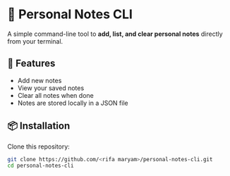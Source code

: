 # 📝 Personal Notes CLI

A simple command-line tool to **add, list, and clear personal notes** directly from your terminal.

## 🚀 Features
- Add new notes
- View your saved notes
- Clear all notes when done
- Notes are stored locally in a JSON file

## 📦 Installation
Clone this repository:

```bash
git clone https://github.com/<rifa maryam>/personal-notes-cli.git
cd personal-notes-cli


